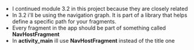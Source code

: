 * I continued module 3.2 in this project because they are closely related
* In 3.2 i'll be using the navigation graph. It is part of a library that helps define a specific path for your fragments.
* Every fragment in the app should be part of something called **NavHostFragment**
* In **activity_main** ill use **NavHostFragment** instead of the title one